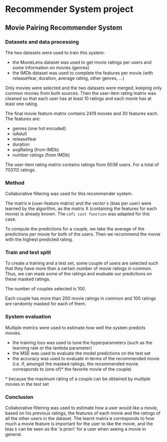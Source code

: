 # Recommender System project
## Movie Pairing Recommender System

### Datasets and data processing

The two datasets were used to train this system: 
- the MovieLens dataset was used to get movie ratings per users and some information on movies (genres)
- the IMDb dataset was used to complete the features per movie (with releaseYear, duration, average rating, other genres, ...)

Only movies were selected and the two datasets were merged, keeping only common movies from both sources. Then the user-item rating matrix was cleaned so that each user has at least 10 ratings and each movie has at least one rating.

The final movie feature matrix contains 2419 movies and 30 features each. 
The features are:
- genres (one hot encoded)
- isAdult
- releaseYear
- duration
- avgRating (from IMDb)
- number ratings (from IMDb)

The user-item rating matrix contains ratings from 6036 users. For a total of 703112 ratings.

### Method

Collaborative filtering was used for this recommender system.

The matrix `W` (user-feature matrix) and the vector `b` (bias per user) were learned by the algorithm, as the matrix X (containing the features for each movie) is already known. The `cofi cost function` was adapted for this case.

To compute the predictions for a couple, we take the average of the predictions per movie for both of the users. Then we recommend the movie with the highest predicted rating.

### Train and test split

To create a training and a test set, some couple of users are selected such that they have more than a certain number of movie ratings in common. Thus, we can mask some of the ratings and evaluate our predictions on these masked ratings.

The number of couples selected is 100.

Each couple has more than 200 movie ratings in common and 100 ratings are randomly masked for each of them.

### System evaluation

Multiple metrics were used to estimate how well the system predicts movies.

- the training loss was used to tune the hyperparameters (such as the learning rate or the lambda parameter)
- the MSE was used to evaluate the model predictions on the test set
- the accuracy was used to evaluate in terms of the recommended movie (i.e. if, amongst the masked ratings, the recommended movie corresponds to (one of)* the favorite movie of the couple)

\* because the maximum rating of a couple can be obtained by multiple movies in the test set

### Conclusion

Collaborative filtering was used to estimate how a user would like a movie, based on his previous ratings, the features of each movie and the ratings of all the other users in the dataset. The learnt matrix `W` corresponds to how much a movie feature is important for the user to like the movie, and the bias `b` can be seen as the 'a priori' for a user when seeing a movie in general.